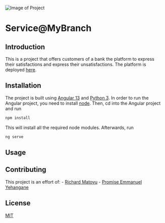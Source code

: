 ![Image of Project](https://www.dropbox.com/s/rw7t5n9etbkimul/Screenshot%20from%202022-03-23%2006-50-43.png?dl=0)

# Service@MyBranch

## Introduction

This is a project that offers customers of a bank the platform to express their
satisfactions and express their unsatisfactions. The platform is deployed [here](https://rmatovu987.github.io/service-mybranch/).

## Installation

The project is built using [Angular 13](https://angular.io/) and [Python 3](https://www.python.org/downloads/).
In order to run the Angular project, you need to install [node](https://nodejs.org/en/). Then, cd into the Angular
project and run

```bash
npm install
```

This will install all the required node modules. Afterwards, run

```bash
ng serve
```

## Usage

## Contributing

This project is an effort of:
    - [Richard Matovu](https://github.com/rmatovu987)
    - [Promise Emmanuel Yehangane](https://github.com/nuel07)

## License

[MIT](https://choosealicense.com/licenses/mit/)
